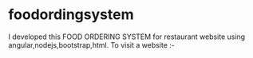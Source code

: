 # foodordingsystem
I developed this FOOD ORDERING SYSTEM for restaurant website using angular,nodejs,bootstrap,html.
To visit a website :-   
